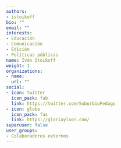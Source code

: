 ```yaml
---
authors:
- istoikoff
bio: ""
email: ""
interests:
- Educación
- Comunicación
- Edición
- Políticas públicas
name: Iván Stoikoff
weight: 1
organizations:
- name: 
  url: ""
social:
- icon: twitter
  icon_pack: fab
  link: https://twitter.com/SuburbioPedago
- icon: globe
  icon_pack: fas
  link: https://gloriayloor.com/
superuser: false
user_groups:
- Colaboradores externos
---
```

